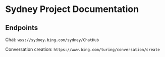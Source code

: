 # Sydney Project Documentation

## Endpoints

Chat: `wss://sydney.bing.com/sydney/ChatHub`

Conversation creation: `https://www.bing.com/turing/conversation/create`
